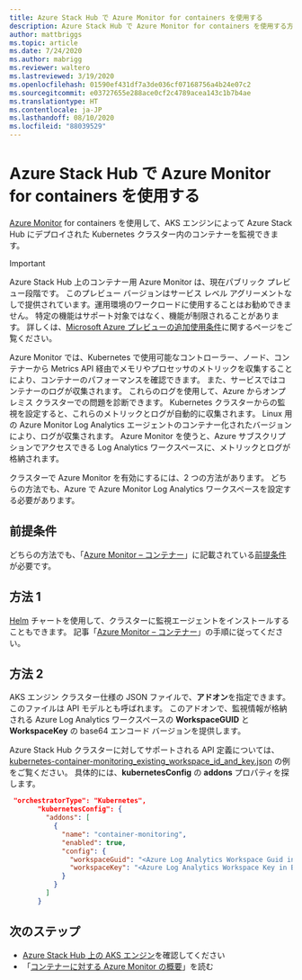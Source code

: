```yaml
---
title: Azure Stack Hub で Azure Monitor for containers を使用する
description: Azure Stack Hub で Azure Monitor for containers を使用する方法について説明します。
author: mattbriggs
ms.topic: article
ms.date: 7/24/2020
ms.author: mabrigg
ms.reviewer: waltero
ms.lastreviewed: 3/19/2020
ms.openlocfilehash: 01590ef431df7a3de036cf07168756a4b24e07c2
ms.sourcegitcommit: e03727655e288ace0cf2c4789acea143c1b7b4ae
ms.translationtype: HT
ms.contentlocale: ja-JP
ms.lasthandoff: 08/10/2020
ms.locfileid: "88039529"
---
```

# <a name="use-azure-monitor-for-containers-on-azure-stack-hub"></a>Azure Stack Hub で Azure Monitor for containers を使用する

[Azure Monitor](/azure/azure-monitor/) for containers を使用して、AKS エンジンによって Azure Stack Hub にデプロイされた Kubernetes クラスター内のコンテナーを監視できます。 

> [!IMPORTANT]
> Azure Stack Hub 上のコンテナー用 Azure Monitor は、現在パブリック プレビュー段階です。
> このプレビュー バージョンはサービス レベル アグリーメントなしで提供されています。運用環境のワークロードに使用することはお勧めできません。 特定の機能はサポート対象ではなく、機能が制限されることがあります。 詳しくは、[Microsoft Azure プレビューの追加使用条件](https://azure.microsoft.com/support/legal/preview-supplemental-terms/)に関するページをご覧ください。

Azure Monitor では、Kubernetes で使用可能なコントローラー、ノード、コンテナーから Metrics API 経由でメモリやプロセッサのメトリックを収集することにより、コンテナーのパフォーマンスを確認できます。 また、サービスではコンテナーのログが収集されます。 これらのログを使用して、Azure からオンプレミス クラスターでの問題を診断できます。 Kubernetes クラスターからの監視を設定すると、これらのメトリックとログが自動的に収集されます。 Linux 用の Azure Monitor Log Analytics エージェントのコンテナー化されたバージョンにより、ログが収集されます。 Azure Monitor を使うと、Azure サブスクリプションでアクセスできる Log Analytics ワークスペースに、メトリックとログが格納されます。

クラスターで Azure Monitor を有効にするには、2 つの方法があります。 どちらの方法でも、Azure で Azure Monitor Log Analytics ワークスペースを設定する必要があります。

## <a name="prerequisites"></a>前提条件

どちらの方法でも、「[Azure Monitor – コンテナー](https://github.com/Helm/charts/tree/master/incubator/azuremonitor-containers)」に記載されている[前提条件](https://github.com/Helm/charts/tree/master/incubator/azuremonitor-containers#pre-requisites)が必要です。

## <a name="method-one"></a>方法 1

[Helm](https://helm.sh/) チャートを使用して、クラスターに監視エージェントをインストールすることもできます。 記事「[Azure Monitor – コンテナー](https://github.com/Helm/charts/tree/master/incubator/azuremonitor-containers)」の手順に従ってください。

## <a name="method-two"></a>方法 2

AKS エンジン クラスター仕様の JSON ファイルで、**アドオン**を指定できます。 このファイルは API モデルとも呼ばれます。 このアドオンで、監視情報が格納される Azure Log Analytics ワークスペースの **WorkspaceGUID** と **WorkspaceKey** の base64 エンコード バージョンを提供します。

Azure Stack Hub クラスターに対してサポートされる API 定義については、[kubernetes-container-monitoring_existing_workspace_id_and_key.json](https://github.com/Azure/aks-engine/blob/master/examples/addons/container-monitoring/kubernetes-container-monitoring_existing_workspace_id_and_key.json) の例をご覧ください。 具体的には、**kubernetesConfig** の **addons** プロパティを探します。

```JSON  
 "orchestratorType": "Kubernetes",
       "kubernetesConfig": {
         "addons": [
           {
             "name": "container-monitoring",
             "enabled": true,
             "config": {
               "workspaceGuid": "<Azure Log Analytics Workspace Guid in Base-64 encoded>",
               "workspaceKey": "<Azure Log Analytics Workspace Key in Base-64 encoded>"
             }
           }
         ]
       }
```

## <a name="next-steps"></a>次のステップ

- [Azure Stack Hub 上の AKS エンジン](azure-stack-kubernetes-aks-engine-overview.md)を確認してください  
- 「[コンテナーに対する Azure Monitor の概要](/azure/azure-monitor/insights/container-insights-overview)」を読む
